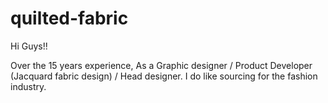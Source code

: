 # quilted-fabric

Hi Guys!!

Over the 15 years experience, As a Graphic designer / Product Developer (Jacquard fabric design) / Head designer.
I do like sourcing for the fashion industry.
